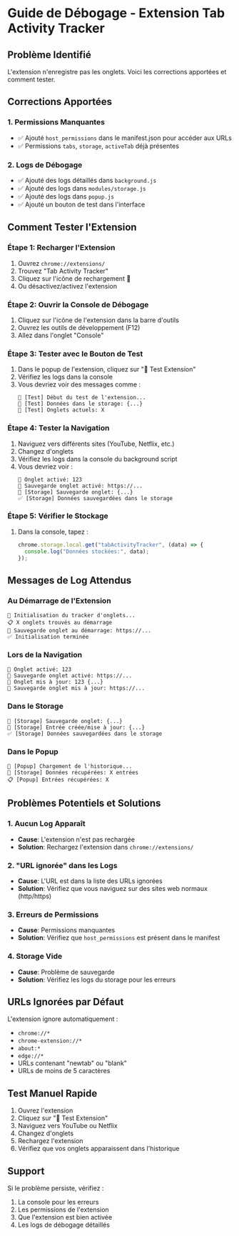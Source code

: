 # Guide de Débogage - Extension Tab Activity Tracker

## Problème Identifié

L'extension n'enregistre pas les onglets. Voici les corrections apportées et comment tester.

## Corrections Apportées

### 1. Permissions Manquantes

- ✅ Ajouté `host_permissions` dans le manifest.json pour accéder aux URLs
- ✅ Permissions `tabs`, `storage`, `activeTab` déjà présentes

### 2. Logs de Débogage

- ✅ Ajouté des logs détaillés dans `background.js`
- ✅ Ajouté des logs dans `modules/storage.js`
- ✅ Ajouté des logs dans `popup.js`
- ✅ Ajouté un bouton de test dans l'interface

## Comment Tester l'Extension

### Étape 1: Recharger l'Extension

1. Ouvrez `chrome://extensions/`
2. Trouvez "Tab Activity Tracker"
3. Cliquez sur l'icône de rechargement 🔄
4. Ou désactivez/activez l'extension

### Étape 2: Ouvrir la Console de Débogage

1. Cliquez sur l'icône de l'extension dans la barre d'outils
2. Ouvrez les outils de développement (F12)
3. Allez dans l'onglet "Console"

### Étape 3: Tester avec le Bouton de Test

1. Dans le popup de l'extension, cliquez sur "🧪 Test Extension"
2. Vérifiez les logs dans la console
3. Vous devriez voir des messages comme :
   ```
   🧪 [Test] Début du test de l'extension...
   🧪 [Test] Données dans le storage: {...}
   🧪 [Test] Onglets actuels: X
   ```

### Étape 4: Tester la Navigation

1. Naviguez vers différents sites (YouTube, Netflix, etc.)
2. Changez d'onglets
3. Vérifiez les logs dans la console du background script
4. Vous devriez voir :
   ```
   🔄 Onglet activé: 123
   💾 Sauvegarde onglet activé: https://...
   💾 [Storage] Sauvegarde onglet: {...}
   ✅ [Storage] Données sauvegardées dans le storage
   ```

### Étape 5: Vérifier le Stockage

1. Dans la console, tapez :
   ```javascript
   chrome.storage.local.get("tabActivityTracker", (data) => {
     console.log("Données stockées:", data);
   });
   ```

## Messages de Log Attendus

### Au Démarrage de l'Extension

```
🚀 Initialisation du tracker d'onglets...
📋 X onglets trouvés au démarrage
💾 Sauvegarde onglet au démarrage: https://...
✅ Initialisation terminée
```

### Lors de la Navigation

```
🔄 Onglet activé: 123
💾 Sauvegarde onglet activé: https://...
🔄 Onglet mis à jour: 123 {...}
💾 Sauvegarde onglet mis à jour: https://...
```

### Dans le Storage

```
💾 [Storage] Sauvegarde onglet: {...}
📝 [Storage] Entrée créée/mise à jour: {...}
✅ [Storage] Données sauvegardées dans le storage
```

### Dans le Popup

```
🔄 [Popup] Chargement de l'historique...
📖 [Storage] Données récupérées: X entrées
📋 [Popup] Entrées récupérées: X
```

## Problèmes Potentiels et Solutions

### 1. Aucun Log Apparaît

- **Cause**: L'extension n'est pas rechargée
- **Solution**: Rechargez l'extension dans `chrome://extensions/`

### 2. "URL ignorée" dans les Logs

- **Cause**: L'URL est dans la liste des URLs ignorées
- **Solution**: Vérifiez que vous naviguez sur des sites web normaux (http/https)

### 3. Erreurs de Permissions

- **Cause**: Permissions manquantes
- **Solution**: Vérifiez que `host_permissions` est présent dans le manifest

### 4. Storage Vide

- **Cause**: Problème de sauvegarde
- **Solution**: Vérifiez les logs du storage pour les erreurs

## URLs Ignorées par Défaut

L'extension ignore automatiquement :

- `chrome://*`
- `chrome-extension://*`
- `about:*`
- `edge://*`
- URLs contenant "newtab" ou "blank"
- URLs de moins de 5 caractères

## Test Manuel Rapide

1. Ouvrez l'extension
2. Cliquez sur "🧪 Test Extension"
3. Naviguez vers YouTube ou Netflix
4. Changez d'onglets
5. Rechargez l'extension
6. Vérifiez que vos onglets apparaissent dans l'historique

## Support

Si le problème persiste, vérifiez :

1. La console pour les erreurs
2. Les permissions de l'extension
3. Que l'extension est bien activée
4. Les logs de débogage détaillés

